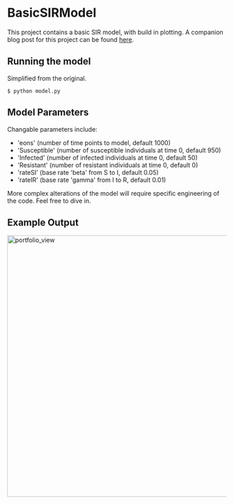 # BasicSIRModel
This project contains a basic SIR model, with build in plotting. A companion blog post for this project can be found <a href="https://mattravenhall.github.io/2018/01/02/SIR-Model.html">here</a>.

## Running the model

Simplified from the original.

```
$ python model.py

```

## Model Parameters


Changable parameters include:

* 'eons' (number of time points to model, default 1000)
* 'Susceptible' (number of susceptible individuals at time 0, default 950)
* 'Infected' (number of infected individuals at time 0, default 50)
* 'Resistant' (number of resistant individuals at time 0, default 0)
* 'rateSI' (base rate 'beta' from S to I, default 0.05)
* 'rateIR' (base rate 'gamma' from I to R, default 0.01)

More complex alterations of the model will require specific engineering of the code. Feel free to dive in.

## Example Output
<img width="600" alt="portfolio_view" src="https://raw.githubusercontent.com/mattravenhall/BasicSIRModel/master/example.png">

